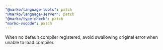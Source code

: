 ```yaml
---
"@marko/language-tools": patch
"@marko/language-server": patch
"@marko/type-check": patch
"marko-vscode": patch
---
```


When no default compiler registered, avoid swallowing original error when unable to load compiler.
